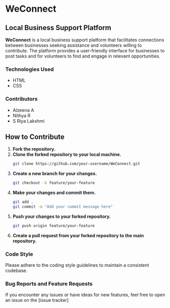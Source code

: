 # WeConnect

## Local Business Support Platform

**WeConnect** is a local business support platform that facilitates connections between businesses seeking assistance and volunteers willing to contribute. The platform provides a user-friendly interface for businesses to post tasks and for volunteers to find and engage in relevant opportunities.

### Technologies Used

- HTML
- CSS

### Contributors

- Alzeena A
- Nithya R
- S Riya Lakshmi

## How to Contribute

1. **Fork the repository.**
2. **Clone the forked repository to your local machine.**
    ```bash
    git clone https://github.com/your-username/WeConnect.git
    ```
3. **Create a new branch for your changes.**
    ```bash
    git checkout -b feature/your-feature
    ```
4. **Make your changes and commit them.**
    ```bash
    git add .
    git commit -m "Add your commit message here"
    ```
5. **Push your changes to your forked repository.**
    ```bash
    git push origin feature/your-feature
    ```
6. **Create a pull request from your forked repository to the main repository.**

### Code Style

Please adhere to the coding style guidelines to maintain a consistent codebase.

### Bug Reports and Feature Requests

If you encounter any issues or have ideas for new features, feel free to open an issue on the [issue tracker]


